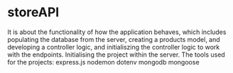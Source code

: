 # storeAPI
It is about the functionality of how the application behaves, which includes populating the database from the server, creating a products model, and developing a controller logic, and initialiszing the controller logic to  work with the endpoints. Initialising the project within the server.
The tools used for the projects:
      express.js
      nodemon
      dotenv
      mongodb
      mongoose
